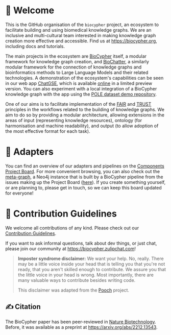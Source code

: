 # 👋 Welcome

This is the GitHub organisation of the `biocypher` project, an ecosystem to facilitate building and using biomedical knowledge graphs. We are an inclusive and multi-cultural team interested in making knowledge graph creation more effective and accessible. Find us at https://biocypher.org, including docs and tutorials.

The main projects in the ecosystem are [BioCypher](https://github.com/biocypher/biocypher) itself, a modular framework for knowledge graph creation, and [BioChatter](https://github.com/biocypher/biochatter), a similarly modular framework for the connection of knowledge graphs and bioinformatics methods to Large Language Models and their related technologies. A demonstration of the ecosystem's capabilities can be seen in our web app [ChatGSE](https://github.com/biocypher/chatgse), which is available [online](https://chat.biocypher.org) in a limited preview version. You can also experiment with a local integration of a BioCypher knowledge graph with the app using the [POLE dataset demo repository](https://github.com/biocypher/pole).

One of our aims is to facilitate implementation of the [FAIR](https://www.nature.com/articles/sdata201618) and [TRUST](https://www.nature.com/articles/s41597-020-0486-7) principles in the workflows related to the building of knowledge graphs. We aim to do so by providing a modular architecture, allowing extensions in the areas of input (representing knowledge resources), ontology (for harmonisation and machine readability), and output (to allow adoption of the most effective format for each task).

# 🔌 Adapters 

You can find an overview of our adapters and pipelines on the [Components Project Board](https://github.com/orgs/biocypher/projects/3/views/2). For more convenient browsing, you can also check out the [meta-graph](https://meta.biocypher.org), a Neo4j instance that is built by a BioCypher pipeline from the issues making up the Project Board ([here](https://github.com/biocypher/meta-graph)). If you create something yourself, or are planning to, please get in touch, so we can keep this board updated for everyone! 

# 🌈 Contribution Guidelines

We welcome all contributions of any kind. Please check out our [Contribution Guidelines](https://github.com/biocypher/biocypher/blob/main/CONTRIBUTING.md).

If you want to ask informal questions, talk about dev things, or just chat, please join our community at https://biocypher.zulipchat.com!

> **Imposter syndrome disclaimer:** We want your help. No, really. There may be a little voice inside your head that is telling you that you're not ready, that you aren't skilled enough to contribute. We assure you that the little voice in your head is wrong. Most importantly, there are many valuable ways to contribute besides writing code.
>
> This disclaimer was adapted from the [Pooch](https://github.com/fatiando/pooch) project.

## ✍️ Citation
The BioCypher paper has been peer-reviewed in 
[Nature Biotechnology](https://www.nature.com/articles/s41587-023-01848-y). 
Before, it was available as a preprint at https://arxiv.org/abs/2212.13543.

<!--

**Here are some ideas to get you started:**

🙋‍♀️ A short introduction - what is your organization all about?
👩‍💻 Useful resources - where can the community find your docs? Is there anything else the community should know?
🍿 Fun facts - what does your team eat for breakfast?
-->

